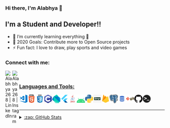 ### Hi there, I'm Alabhya 👋

## I'm a Student and Developer!!

- 🌱 I’m currently learning everything 🤣
- 🥅 2020 Goals: Contribute more to Open Source projects
- ⚡ Fun fact: I love to draw, play sports and video games

### Connect with me:

<a href="https://www.linkedin.com/in/alabhya-singh-7102b91a5/"><img align="left" alt="Alabhya268 | LinkedIn" width="22px" src="https://cdn.jsdelivr.net/npm/simple-icons@v3/icons/linkedin.svg" />
<a href="https://www.instagram.com/alabhya_16/"><img align="left" alt="Alabhya268 | Instagram" width="22px" src="https://cdn.jsdelivr.net/npm/simple-icons@v3/icons/instagram.svg" />

<br />

### Languages and Tools:

<img align="left" alt="Visual Studio Code" width="26px" src="https://raw.githubusercontent.com/github/explore/80688e429a7d4ef2fca1e82350fe8e3517d3494d/topics/visual-studio-code/visual-studio-code.png" />
<img align="left" alt="HTML5" width="26px" src="https://raw.githubusercontent.com/github/explore/80688e429a7d4ef2fca1e82350fe8e3517d3494d/topics/html/html.png" />
<img align="left" alt="CSS3" width="26px" src="https://raw.githubusercontent.com/github/explore/80688e429a7d4ef2fca1e82350fe8e3517d3494d/topics/css/css.png" />
<img align="left" alt="C" width="26px" src="https://raw.githubusercontent.com/Alabhya268/Alabhya268/master/Images/c.png" />
<img align="left" alt="DART" width="26px" src="https://raw.githubusercontent.com/Alabhya268/Alabhya268/master/Images/Dart_logo.jpg" />
<img align="left" alt="FLUTTER" width="26px" src="https://raw.githubusercontent.com/Alabhya268/Alabhya268/main/Images/flutter.png" />
<img align="left" alt="JAVA" width="26px" src="https://raw.githubusercontent.com/Alabhya268/Alabhya268/main/Images/java.png" />
<img align="left" alt="ANDROID" width="26px" src="https://raw.githubusercontent.com/Alabhya268/Alabhya268/master/Images/android.png" />
<img align="left" alt="PYTHON" width="26px" src="https://raw.githubusercontent.com/Alabhya268/Alabhya268/master/Images/python.png" />
<img align="left" alt="DJANGO" width="26px" src="https://raw.githubusercontent.com/Alabhya268/Alabhya268/master/Images/django.jpg" />
<img align="left" alt="FIREBASE" width="26px" src="https://raw.githubusercontent.com/Alabhya268/Alabhya268/master/Images/firebase.png" />
<img align="left" alt="POSTGRESQL" width="26px" src="https://raw.githubusercontent.com/Alabhya268/Alabhya268/master/Images/postgres.png" />
<img align="left" alt="SQL" width="26px" src="https://raw.githubusercontent.com/Alabhya268/Alabhya268/master/Images/sql.png" />
<img align="left" alt="Git" width="26px" src="https://raw.githubusercontent.com/Alabhya268/Alabhya268/master/Images/git.png" />
<img align="left" alt="GitHub" width="26px" src="https://raw.githubusercontent.com/Alabhya268/Alabhya268/main/Images/github.png" />
<img align="left" alt="Terminal" width="26px" src="https://raw.githubusercontent.com/Alabhya268/Alabhya268/master/Images/terminal.png" />

<br />
<br />

---

<details>
  <summary>:zap: GitHub Stats</summary>

  <img align="left" alt="Alabhya268's GitHub Stats" src="https://github-readme-stats.vercel.app/api?username=Alabhya268&count_private=true&show_icons&theme=dark&hide_border=true" />

</details>